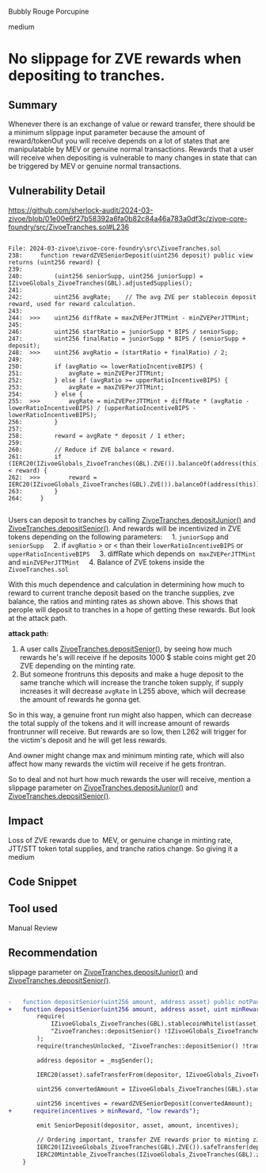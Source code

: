 Bubbly Rouge Porcupine

medium

# No slippage for ZVE rewards when depositing to tranches.

## Summary
Whenever there is an exchange of value or reward transfer, there should be a minimum slippage input parameter because the amount of reward/tokenOut you will receive depends on a lot of states that are manipulatable by MEV or genuine normal transactions.
Rewards that a user will receive when depositing is vulnerable to many changes in state that can be triggered by MEV or genuine normal transactions.

## Vulnerability Detail

https://github.com/sherlock-audit/2024-03-zivoe/blob/01e00e6f27b58392a6fa0b82c84a46a783a0df3c/zivoe-core-foundry/src/ZivoeTranches.sol#L236

```solidity

File: 2024-03-zivoe\zivoe-core-foundry\src\ZivoeTranches.sol
238:     function rewardZVESeniorDeposit(uint256 deposit) public view returns (uint256 reward) {
239: 
240:         (uint256 seniorSupp, uint256 juniorSupp) = IZivoeGlobals_ZivoeTranches(GBL).adjustedSupplies();
241: 
242:         uint256 avgRate;    // The avg ZVE per stablecoin deposit reward, used for reward calculation.
243: 
244:  >>>    uint256 diffRate = maxZVEPerJTTMint - minZVEPerJTTMint;
245: 
246:         uint256 startRatio = juniorSupp * BIPS / seniorSupp;
247:         uint256 finalRatio = juniorSupp * BIPS / (seniorSupp + deposit);
248:  >>>    uint256 avgRatio = (startRatio + finalRatio) / 2;
249: 
250:         if (avgRatio <= lowerRatioIncentiveBIPS) {
251:             avgRate = minZVEPerJTTMint;
252:         } else if (avgRatio >= upperRatioIncentiveBIPS) {
253:             avgRate = maxZVEPerJTTMint;
254:         } else {
255:  >>>        avgRate = minZVEPerJTTMint + diffRate * (avgRatio - lowerRatioIncentiveBIPS) / (upperRatioIncentiveBIPS - lowerRatioIncentiveBIPS);
256:         }
257: 
258:         reward = avgRate * deposit / 1 ether;
259: 
260:         // Reduce if ZVE balance < reward.
261:         if (IERC20(IZivoeGlobals_ZivoeTranches(GBL).ZVE()).balanceOf(address(this)) < reward) {
262:  >>>        reward = IERC20(IZivoeGlobals_ZivoeTranches(GBL).ZVE()).balanceOf(address(this));
263:         }
264:     }


```
Users can deposit to tranches by calling [ZivoeTranches.depositJunior()](https://github.com/sherlock-audit/2024-03-zivoe/blob/01e00e6f27b58392a6fa0b82c84a46a783a0df3c/zivoe-core-foundry/src/ZivoeTranches.sol#L268-L289) and [ZivoeTranches.depositSenior()](https://github.com/sherlock-audit/2024-03-zivoe/blob/01e00e6f27b58392a6fa0b82c84a46a783a0df3c/zivoe-core-foundry/src/ZivoeTranches.sol#L295-L315). And rewards will be incentivized in ZVE tokens depending on the following parameters:
    1. `juniorSupp` and `seniorSupp`
    2. if `avgRatio` > or < than their `lowerRatioIncentiveBIPS` or `upperRatioIncentiveBIPS`
    3. diffRate which depends on  `maxZVEPerJTTMint` and `minZVEPerJTTMint`
    4. Balance of ZVE tokens inside the `ZivoeTranches.sol`

With this much dependence and calculation in determining how much to reward to current tranche deposit based on the tranche supplies, zve balance, the ratios and minting rates as shown above. This shows that perople will deposit to tranches in a hope of getting these rewards. But look at the attack path.

**attack path:**

1. A user calls [ZivoeTranches.depositSenior()](https://github.com/sherlock-audit/2024-03-zivoe/blob/01e00e6f27b58392a6fa0b82c84a46a783a0df3c/zivoe-core-foundry/src/ZivoeTranches.sol#L295-L315), by seeing how much rewards he's will receive if he deposits 1000 $ stable coins might get 20 ZVE depending on the minting rate.
2. But someone frontruns this deposits and make a huge deposit to the same tranche which will increase the tranche token supply, if supply increases it will decrease `avgRate` in L255 above, which will decrease the amount of rewards he gonna get.

So in this way, a genuine front run might also happen, which can decrease the total supply of the tokens and it will increase amount of rewards frontrunner will receive. But rewards are so low, then L262 will trigger for the victim's deposit and he will get less rewards.

And owner might change max and minimum minting rate, which will also affect how many rewards the victim will receive if he gets frontran.

So to deal and not hurt how much rewards the user will receive, mention a slippage parameter on [ZivoeTranches.depositJunior()](https://github.com/sherlock-audit/2024-03-zivoe/blob/01e00e6f27b58392a6fa0b82c84a46a783a0df3c/zivoe-core-foundry/src/ZivoeTranches.sol#L268-L289) and [ZivoeTranches.depositSenior()](https://github.com/sherlock-audit/2024-03-zivoe/blob/01e00e6f27b58392a6fa0b82c84a46a783a0df3c/zivoe-core-foundry/src/ZivoeTranches.sol#L295-L315).

## Impact
Loss of ZVE rewards due to  MEV, or genuine change in minting rate, JTT/STT token total supplies, and tranche ratios change.
So giving it a medium

## Code Snippet


## Tool used

Manual Review

## Recommendation

slippage parameter on [ZivoeTranches.depositJunior()](https://github.com/sherlock-audit/2024-03-zivoe/blob/01e00e6f27b58392a6fa0b82c84a46a783a0df3c/zivoe-core-foundry/src/ZivoeTranches.sol#L268-L289) and [ZivoeTranches.depositSenior()](https://github.com/sherlock-audit/2024-03-zivoe/blob/01e00e6f27b58392a6fa0b82c84a46a783a0df3c/zivoe-core-foundry/src/ZivoeTranches.sol#L295-L315).


```diff

-   function depositSenior(uint256 amount, address asset) public notPaused nonReentrant {
+   function depositSenior(uint256 amount, address asset, uint minReward) public notPaused nonReentrant {
        require(
            IZivoeGlobals_ZivoeTranches(GBL).stablecoinWhitelist(asset), 
            "ZivoeTranches::depositSenior() !IZivoeGlobals_ZivoeTranches(GBL).stablecoinWhitelist(asset)"
        );
        require(tranchesUnlocked, "ZivoeTranches::depositSenior() !tranchesUnlocked");

        address depositor = _msgSender();

        IERC20(asset).safeTransferFrom(depositor, IZivoeGlobals_ZivoeTranches(GBL).DAO(), amount);
        
        uint256 convertedAmount = IZivoeGlobals_ZivoeTranches(GBL).standardize(amount, asset);

        uint256 incentives = rewardZVESeniorDeposit(convertedAmount);
+      require(incentives > minReward, "low rewards");

        emit SeniorDeposit(depositor, asset, amount, incentives);

        // Ordering important, transfer ZVE rewards prior to minting zJTT() due to totalSupply() changes.
        IERC20(IZivoeGlobals_ZivoeTranches(GBL).ZVE()).safeTransfer(depositor, incentives);
        IERC20Mintable_ZivoeTranches(IZivoeGlobals_ZivoeTranches(GBL).zSTT()).mint(depositor, convertedAmount);
    }

```